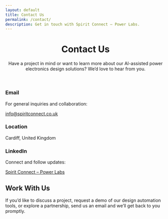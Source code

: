 ```yaml
---
layout: default
title: Contact Us
permalink: /contact/
description: Get in touch with Spirit Connect – Power Labs.
---
```


<header class="hero">
  <div class="bg"></div>
  <div class="container">
    <h1>Contact Us</h1>
    <p class="lead">
      Have a project in mind or want to learn more about our AI-assisted power electronics design solutions?
      We’d love to hear from you.
    </p>
  </div>
</header>

<section class="section">
  <div class="container">

<div class="grid">
  <div class="card">
    <h3>Email</h3>
    <p>For general inquiries and collaboration:</p>
    <p><a href="mailto:info@spiritconnect.co.uk">info@spiritconnect.co.uk</a></p>
  </div>

  <div class="card">
    <h3>Location</h3>
    <p>Cardiff, United Kingdom</p>
  </div>

  <div class="card">
    <h3>LinkedIn</h3>
    <p>Connect and follow updates:</p>
    <p><a href="https://www.linkedin.com/in/fulong-li-6bb443127" target="_blank">Spirit Connect – Power Labs</a></p>
  </div>
</div>

</div>
</section>

<section class="section">
  <div class="container">
    <h2>Work With Us</h2>
    <p>
      If you’d like to discuss a project, request a demo of our design automation tools, or explore a partnership,
      send us an email and we’ll get back to you promptly.
    </p>
  </div>
</section>

